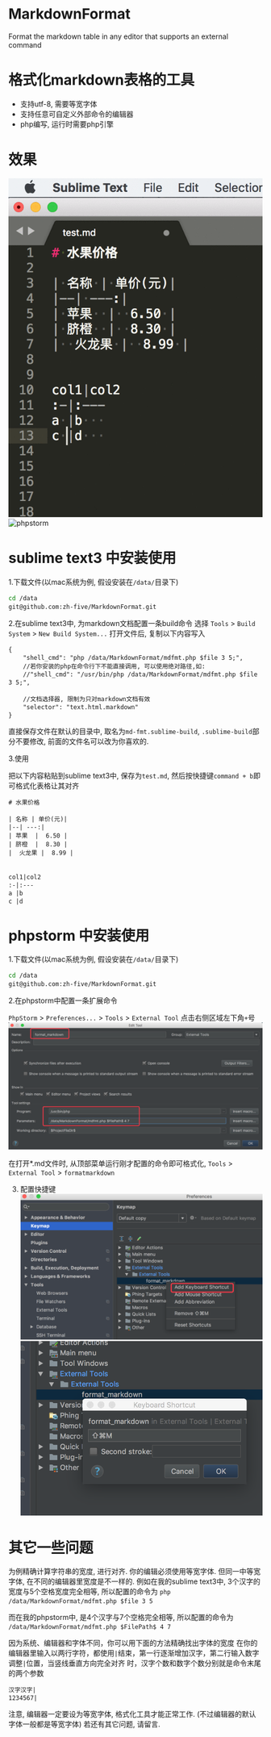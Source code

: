 # MarkdownFormat
Format the markdown table in any editor that supports an external command

# 格式化markdown表格的工具
- 支持utf-8, 需要等宽字体
- 支持任意可自定义外部命令的编辑器
- php编写, 运行时需要php引擎

# 效果
![sublime](sublime_fmt.gif)
![phpstorm](phpstorm_fmt.gif)

# sublime text3 中安装使用
1.下载文件(以mac系统为例, 假设安装在`/data/`目录下)
```bash
cd /data
git@github.com:zh-five/MarkdownFormat.git
```

2.在sublime text3中, 为markdown文档配置一条build命令
选择 `Tools` > `Build System` > `New Build System...` 
打开文件后, 复制以下内容写入
```
{
    "shell_cmd": "php /data/MarkdownFormat/mdfmt.php $file 3 5;",
    //若你安装的php在命令行下不能直接调用, 可以使用绝对路径,如:
    //"shell_cmd": "/usr/bin/php /data/MarkdownFormat/mdfmt.php $file 3 5;",
    
    //文档选择器, 限制为只对markdown文档有效
    "selector": "text.html.markdown" 
}
```
直接保存文件在默认的目录中, 取名为`md-fmt.sublime-build`, `.sublime-build`部分不要修改, 
前面的文件名可以改为你喜欢的.

3.使用

把以下内容粘贴到sublime text3中, 保存为`test.md`, 然后按快捷键`command + b`即可格式化表格让其对齐
```text
# 水果价格

| 名称 | 单价(元)|
|--| ---:|
| 苹果  |  6.50 |
| 脐橙  |  8.30 |
|  火龙果 |  8.99 |


col1|col2
:-|:---
a |b   
c |d   
```

# phpstorm 中安装使用
1.下载文件(以mac系统为例, 假设安装在`/data/`目录下)
```bash
cd /data
git@github.com:zh-five/MarkdownFormat.git
```

2.在phpstorm中配置一条扩展命令

`PhpStorm` > `Preferences...` > `Tools` > `External Tool` 点击右侧区域左下角`+`号
![ps_setting](ps_setting.png)

在打开*.md文件时, 从顶部菜单运行刚才配置的命令即可格式化, `Tools` > `External Tool` > `formatmarkdown`

3. 配置快捷键
![keymap1](ps_keymap1.png)
![keymap2](ps_keymap2.png)

# 其它一些问题

为例精确计算字符串的宽度, 进行对齐. 你的编辑必须使用等宽字体. 但同一中等宽字体, 在不同的编辑器里宽度是不一样的.
例如在我的sublime text3中, 3个汉字的宽度与5个空格宽度完全相等, 所以配置的命令为
`php /data/MarkdownFormat/mdfmt.php $file 3 5`

而在我的phpstorm中, 是4个汉字与7个空格完全相等, 所以配置的命令为
`/data/MarkdownFormat/mdfmt.php $FilePath$ 4 7`

因为系统、编辑器和字体不同，你可以用下面的方法精确找出字体的宽度
在你的编辑器里输入以两行字符，都使用`|`结束，第一行逐渐增加汉字，第二行输入数字调整`|`位置，当竖线垂直方向完全对齐
时，汉字个数和数字个数分别就是命令末尾的两个参数
```text
汉字汉字|
1234567|
```

注意, 编辑器一定要设为等宽字体, 格式化工具才能正常工作. (不过编辑器的默认字体一般都是等宽字体)
若还有其它问题, 请留言.

